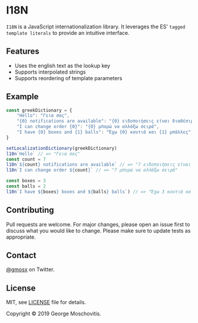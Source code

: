 # I18N

`I18N` is a JavaScript internationalization library. It leverages the ES' `tagged template literals` to provide an intuitive interface.

## Features

* Uses the english text as the lookup key
* Supports interpolated strings
* Supports reordering of template parameters

## Example

```ts
const greekDictionary = {
    "Hello": "Γεια σας",
    "{0} notifications are available": "{0} ειδοποιήσεις είναι διαθέσιμες",
    "I can change order {0}": "{0} μπορώ να αλλάξω σειρά",
    "I have {0} boxes and {1} balls": "Έχω {0} κουτιά και {1} μπάλλες",
}

setLocalizationDictionary(greekDictionary)
l10n`Hello` // => "Γεια σας"
const count = 7
l10n`${count} notifications are available` // => "7 ειδοποιήσεις είναι διαθέσιμες"
l10n`I can change order ${count}` // => "7 μπορώ να αλλάξω σειρά"

const boxes = 3
const balls = 2
l10n`I have ${boxes} boxes and ${balls} balls`) // => "Έχω 3 κουτιά και 2 μπάλλες"

```

## Contributing

Pull requests are welcome. For major changes, please open an issue first to discuss what you would like to change. Please make sure to update tests as appropriate.

## Contact

[@gmosx](https://twitter.com/gmosx) on Twitter.

## License

MIT, see [LICENSE](./LICENSE) file for details.

Copyright © 2019 George Moschovitis.
